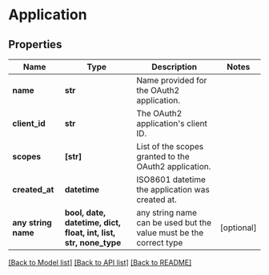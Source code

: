 # Application


## Properties
Name | Type | Description | Notes
------------ | ------------- | ------------- | -------------
**name** | **str** | Name provided for the OAuth2 application. | 
**client_id** | **str** | The OAuth2 application&#39;s client ID. | 
**scopes** | **[str]** | List of the scopes granted to the OAuth2 application. | 
**created_at** | **datetime** | ISO8601 datetime the application was created at. | 
**any string name** | **bool, date, datetime, dict, float, int, list, str, none_type** | any string name can be used but the value must be the correct type | [optional]

[[Back to Model list]](../README.md#documentation-for-models) [[Back to API list]](../README.md#documentation-for-api-endpoints) [[Back to README]](../README.md)


